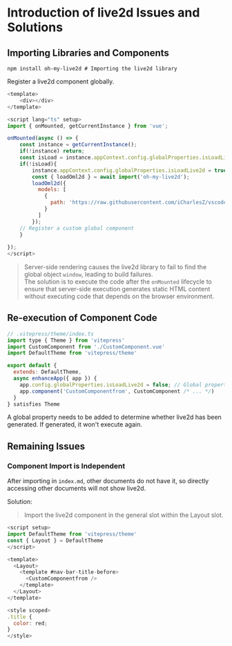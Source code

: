 # Introduction of live2d Issues and Solutions

## Importing Libraries and Components

```shell
npm install oh-my-live2d # Importing the live2d library
```

Register a live2d component globally.

```js
<template>
    <div></div>
</template>

<script lang="ts" setup>
import { onMounted, getCurrentInstance } from 'vue';

onMounted(async () => {
    const instance = getCurrentInstance();
    if(!instance) return;
    const isLoad = instance.appContext.config.globalProperties.isLoadLive2d;
    if(!isLoad){
        instance.appContext.config.globalProperties.isLoadLive2d = true;
        const { loadOml2d } = await import('oh-my-live2d');
        loadOml2d({
          models: [
            {
              path: 'https://raw.githubusercontent.com/iCharlesZ/vscode-live2d-models/master/model-library/hijiki/hijiki.model.json'
            }
          ]
        });
    // Register a custom global component
    }
   
});
</script>
```

> Server-side rendering causes the live2d library to fail to find the global object `window`, leading to build failures.  
> The solution is to execute the code after the `onMounted` lifecycle to ensure that server-side execution generates static HTML content without executing code that depends on the browser environment.

## Re-execution of Component Code

```js
// .vitepress/theme/index.ts
import type { Theme } from 'vitepress'
import CustomComponent from './CustomComponent.vue'
import DefaultTheme from 'vitepress/theme'

export default {
  extends: DefaultTheme,
  async enhanceApp({ app }) {
    app.config.globalProperties.isLoadLive2d = false; // Global property to check if live2d is loaded to avoid repeated loading
    app.component('CustomComponentfrom', CustomComponent /* ... */)
  }
} satisfies Theme
```

A global property needs to be added to determine whether live2d has been generated. If generated, it won't execute again.

## Remaining Issues

### Component Import is Independent

After importing in `index.md`, other documents do not have it, so directly accessing other documents will not show live2d.

Solution:

> Import the live2d component in the general slot within the Layout slot.

```js
<script setup>
import DefaultTheme from 'vitepress/theme'
const { Layout } = DefaultTheme
</script>

<template>
  <Layout>
    <template #nav-bar-title-before>
      <CustomComponentfrom />
    </template>
  </Layout>
</template>

<style scoped>
.title {
  color: red;
}
</style>
```

